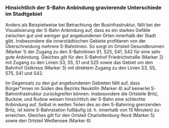 ### Hinsichtlich der S-Bahn Anbindung gravierende Unterschiede im Stadtgebiet

Anders als Beispielweise bei Betrachtung der Businfrastruktur, fällt bei der Visualisierung der S-Bahn Anbindung auf, 
dass es ein starkes Gefälle zwischen gut und weniger gut angebundenen Orten innerhalb der Stadt gibt. Insbesondere die 
innerstädtischen Gebiete profitieren von der Überschneidung mehrere S-Bahnlinien. So sorgt im Ortsteil 
Gesundbrunnen (Marker 1) der Zugang zu den S-Bahnlinien S1, S25, S41, S42 für eine sehr gute Anbindung. 
Gleiches gilt für den S-Bahnhof Friedrichstraße (Marker 2) mit Zugang zu den Linien S3, S5, S1 und S25
sowie das Gebiet um den Bahnhof Ostkreuz (Marker 3) mit direktem Zugang zu den Linien S3, S5, S75, S41 und S42.

Im Gegensatz zu den gut angebundenen Gebieten fällt auf, dass Bürger*innen im Süden des Bezirks Neukölln (Marker 4) auf
keinerlei S-Bahninfrastruktur zurückgreifen können. Insbesondere die Ortsteile Britz, Buckow, und Rudow weisen 
hinsichtlich der S-Bahn eine schlechte Anbindung auf. Selbst in weiten Teilen des an den S-Bahnring grenzenden Britz, 
ist keine S-Bahnstation fußläufig (d. h. innerhalb von 15 Minuten) zu erreichen. Gleiches gilt für den 
Ortsteil Charlottenburg-Nord (Marker 5) sowie den Ortsteil Weißensee (Marker 6)


